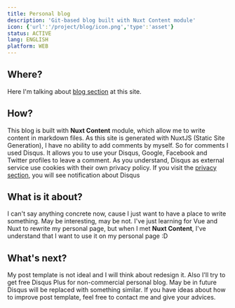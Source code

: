 ```yaml
---
title: Personal blog
description: 'Git-based blog built with Nuxt Content module'
icon: {'url':'/project/blog/icon.png','type':'asset'}
status: ACTIVE
lang: ENGLISH
platform: WEB
---
```

## Where?
Here I'm talking about [blog section](/blog) at this site. 

## How?
This blog is built with **Nuxt Content** module, which allow me to write content in markdown files. As this site is generated with NuxtJS (Static Site Generation), I have no ability to add comments by myself. So for comments I used Disqus. It allows you to use your Disqus, Google, Facebook and Twitter profiles to leave a comment. As you understand, Disqus as external service use cookies with their own privacy policy. If you visit the [privacy section](/privacy), you will see notification about Disqus

## What is it about?
I can't say anything concrete now, cause I just want to have a place to write something. May be interesting, may be not. I've just learning for Vue and Nuxt to rewrite my personal page, but when I met **Nuxt Content**, I've understand that I want to use it on my personal page :D

## What's next?
My post template is not ideal and I will think about redesign it. Also I'll try to get free Disqus Plus for non-commercial personal blog. May be in future Disqus will be replaced with something similar. If you have ideas about how to improve post template, feel free to contact me and give your advices.